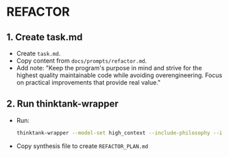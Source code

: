 # REFACTOR

## 1. Create task.md
- Create `task.md`.
- Copy content from `docs/prompts/refactor.md`.
- Add note: "Keep the program's purpose in mind and strive for the highest quality maintainable code while avoiding overengineering. Focus on practical improvements that provide real value."

## 2. Run thinktank-wrapper
- Run:
    ```bash
    thinktank-wrapper --model-set high_context --include-philosophy --include-glance --instructions task.md ./
    ```
- Copy synthesis file to create `REFACTOR_PLAN.md`

